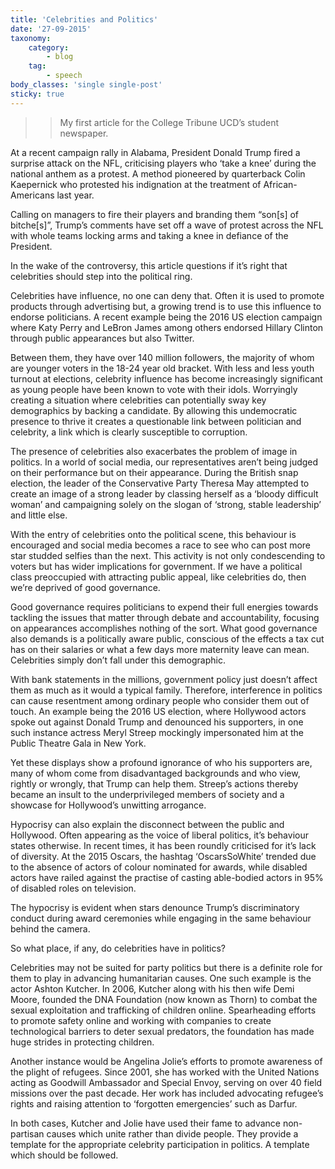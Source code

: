 ```yaml
---
title: 'Celebrities and Politics'
date: '27-09-2015'
taxonomy:
    category:
        - blog
    tag:
        - speech
body_classes: 'single single-post'
sticky: true
---
```


>> My first article for the College Tribune UCD’s student newspaper.

At a recent campaign rally in Alabama, President Donald Trump fired a surprise attack on the NFL, criticising players who ‘take a knee’ during the national anthem as a protest. A method pioneered by quarterback Colin Kaepernick who protested his indignation at the treatment of African-Americans last year.

Calling on managers to fire their players and branding them “son[s] of bitche[s]”, Trump’s comments have set off a wave of protest across the NFL with whole teams locking arms and taking a knee in defiance of the President.

In the wake of the controversy, this article questions if it’s right that celebrities should step into the political ring. 

Celebrities have influence, no one can deny that. Often it is used to promote products through advertising but, a growing trend is to use this influence to endorse politicians. A recent example being the 2016 US election campaign where Katy Perry and LeBron James among others endorsed Hillary Clinton through public appearances but also Twitter. 

Between them, they have over 140 million followers, the majority of whom are younger voters in the 18-24 year old bracket. With less and less youth turnout at elections, celebrity influence has become increasingly significant as young people have been known to vote with their idols. Worryingly creating a situation where celebrities can potentially sway key demographics by backing a candidate. By allowing this undemocratic presence to thrive it creates a questionable link between
politician and celebrity, a link which is clearly susceptible to corruption.

The presence of celebrities also exacerbates the problem of image in politics. In a world of social media, our representatives aren’t being judged on their performance but on their appearance. During the British snap election, the leader of the Conservative Party Theresa May attempted to create an image of a strong leader by classing herself as a ‘bloody difficult woman’ and campaigning solely on the slogan of ‘strong, stable leadership’ and little else. 

With the entry of celebrities onto the political scene, this behaviour is encouraged and social media becomes a race to see who can post more star studded selfies than the next. This activity is not only condescending to voters but has wider implications for government. If we have a political class preoccupied with attracting public appeal, like celebrities do, then we’re deprived of good governance.

Good governance requires politicians to expend their full energies towards tackling the issues that matter through debate and accountability, focusing on appearances accomplishes nothing of the sort.
What good governance also demands is a politically aware public, conscious of the effects a tax cut has on their salaries or what a few days more maternity leave can mean. Celebrities simply don’t fall under this demographic.

With bank statements in the millions, government policy just doesn’t affect them as much as it would a typical family. Therefore, interference in politics can cause resentment among ordinary people who consider them out of touch. An example being the 2016 US election, where Hollywood actors spoke out against Donald Trump and denounced his supporters, in one such instance actress Meryl Streep mockingly impersonated him at the Public Theatre Gala in New York.

Yet these displays show a profound ignorance of who his supporters are, many of whom come from disadvantaged backgrounds and who view, rightly or wrongly, that Trump can help them. Streep’s actions thereby became an insult to the underprivileged members of society and a showcase for Hollywood’s unwitting arrogance.

Hypocrisy can also explain the disconnect between the public and Hollywood. Often appearing as the voice of liberal politics, it’s behaviour states otherwise. In recent times, it has been roundly criticised for it’s lack of diversity. At the 2015 Oscars, the hashtag ‘OscarsSoWhite’ trended due to the absence of actors of colour nominated for awards, while disabled actors have railed against the practise of casting able-bodied actors in 95% of disabled roles on television.

The hypocrisy is evident when stars denounce Trump’s discriminatory conduct during award ceremonies while engaging in the same behaviour behind the camera.

So what place, if any, do celebrities have in politics?

Celebrities may not be suited for party politics but there is a definite role for them to play in advancing humanitarian causes. One such example is the actor Ashton Kutcher. In 2006, Kutcher along with his then wife Demi Moore, founded the DNA Foundation (now known as Thorn) to combat the sexual exploitation and trafficking of children online. Spearheading efforts to promote safety online and working with companies to create technological barriers to deter sexual predators, the foundation
has made huge strides in protecting children.

Another instance would be Angelina Jolie’s efforts to promote awareness of the plight of refugees. Since 2001, she has worked with the United Nations acting as Goodwill Ambassador and Special Envoy, serving on over 40 field missions over the past decade. Her work has included advocating refugee’s rights and raising attention to ‘forgotten emergencies’ such as Darfur. 

In both cases, Kutcher and Jolie have used their fame to advance non-partisan causes which unite rather than divide people. They provide a template for the appropriate celebrity participation in politics. A template which should be followed.
